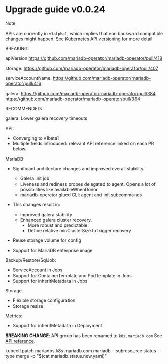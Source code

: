 # Upgrade guide v0.0.24

> [!NOTE]  
> APIs are currently in `v1alpha1`, which implies that non backward compatible changes might happen. See [Kubernetes API versioning](https://kubernetes.io/docs/reference/using-api/#api-versioning) for more detail.

BREAKING:

apiVersion
https://github.com/mariadb-operator/mariadb-operator/pull/418

storage:
https://github.com/mariadb-operator/mariadb-operator/pull/407

serviceAccountName:
https://github.com/mariadb-operator/mariadb-operator/pull/416

galera:
https://github.com/mariadb-operator/mariadb-operator/pull/384
https://github.com/mariadb-operator/mariadb-operator/pull/394

RECOMMENDED:

galera:
Lower galera recovery timeouts

API:
- Converging to v1beta1
- Multiple fields introduced: relevant API reference linked on each PR below.

MariaDB:
- Significant architecture changes and improved overall stability.
  - Galera init job
  - Liveness and rediness probes delegated to agent. Opens a lot of possibilities like availableWhenDonor
  - mariadb-operator glued CLI: agent and init subcommands
- This changes result in:
  - Improved galera stability
  - Enhanced galera cluster recovery.
    - More robust and predictable. 
    - Define relative minClusterSize to trigger recovery

- Reuse storage volume for config
- Support for MariaDB enterprise image

Backup/Restore/SqlJob:
- ServiceAccount in Jobs
- Support for ContainerTemplate and PodTemplate in Jobs
- Support for inheritMetadata in Jobs

Storage.
- Flexible storage configuration
- Storage resize

Metrics:
- Support for inheritMetadata in Deployment

__BREAKING CHANGE__:  API group has been renamed to `k8s.mariadb.com`
See [API reference](https://github.com/mariadb-operator/mariadb-operator/blob/main/docs/API_REFERENCE.md#galerarecovery).

kubectl patch mariadbs.k8s.mariadb.com mariadb --subresource status --type merge -p "$(cat mariadb.status.new.yaml)"